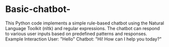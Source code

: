 # Basic-chatbot-
This Python code implements a simple rule-based chatbot using the Natural Language Toolkit (nltk) and regular expressions. The chatbot can respond to various user inputs based on predefined patterns and responses.
Example Interaction
User: "Hello"
Chatbot: "Hi! How can I help you today?"
